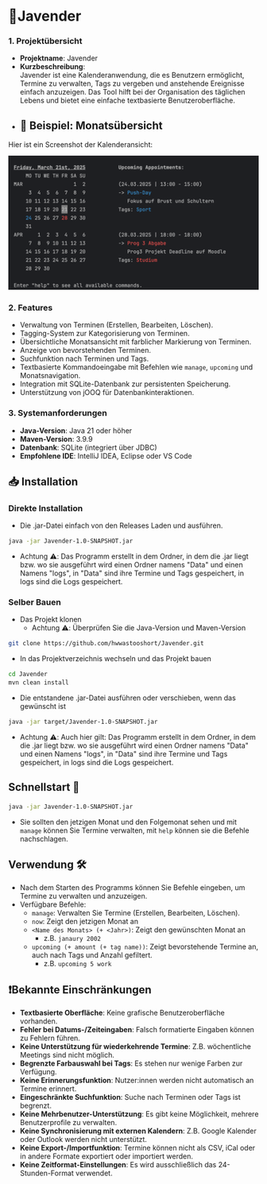# 📅Javender 

### 1. Projektübersicht
- **Projektname**: Javender
- **Kurzbeschreibung**:  
  Javender ist eine Kalenderanwendung, die es Benutzern ermöglicht, Termine zu verwalten, Tags zu vergeben und anstehende Ereignisse einfach anzuzeigen. Das Tool hilft bei der Organisation des täglichen Lebens und bietet eine einfache textbasierte Benutzeroberfläche.
- ## 📅 Beispiel: Monatsübersicht

Hier ist ein Screenshot der Kalenderansicht:

![Kalenderansicht](./images/kalenderansicht.png)

### 2. Features
- Verwaltung von Terminen (Erstellen, Bearbeiten, Löschen).
- Tagging-System zur Kategorisierung von Terminen.
- Übersichtliche Monatsansicht mit farblicher Markierung von Terminen.
- Anzeige von bevorstehenden Terminen.
- Suchfunktion nach Terminen und Tags.
- Textbasierte Kommandoeingabe mit Befehlen wie `manage`, `upcoming` und Monatsnavigation.
- Integration mit SQLite-Datenbank zur persistenten Speicherung.
- Unterstützung von jOOQ für Datenbankinteraktionen.

### 3. Systemanforderungen
- **Java-Version**: Java 21 oder höher
- **Maven-Version**: 3.9.9
- **Datenbank**: SQLite (integriert über JDBC)
- **Empfohlene IDE**: IntelliJ IDEA, Eclipse oder VS Code

## 📥 Installation
### Direkte Installation
- Die .jar-Datei einfach von den Releases Laden und ausführen.
```bash
java -jar Javender-1.0-SNAPSHOT.jar 
```
- Achtung ⚠️: Das Programm erstellt in dem Ordner, in dem die .jar liegt bzw. wo sie ausgeführt wird einen Ordner namens "Data" und einen Namens "logs", in "Data" sind ihre Termine und Tags gespeichert, in logs sind die Logs gespeichert.
### Selber Bauen
- Das Projekt klonen
  - Achtung ⚠️: Überprüfen Sie die Java-Version und Maven-Version
```bash
git clone https://github.com/hwwastooshort/Javender.git
```
- In das Projektverzeichnis wechseln und das Projekt bauen
```bash
cd Javender
mvn clean install 
```
- Die entstandene .jar-Datei ausführen oder verschieben, wenn das gewünscht ist
```bash
java -jar target/Javender-1.0-SNAPSHOT.jar
```
- Achtung ⚠️: Auch hier gilt: Das Programm erstellt in dem Ordner, in dem die .jar liegt bzw. wo sie ausgeführt wird einen Ordner namens "Data" und einen Namens "logs", in "Data" sind ihre Termine und Tags gespeichert, in logs sind die Logs gespeichert.

## Schnellstart 🚀
```bash
java -jar Javender-1.0-SNAPSHOT.jar
```
- Sie sollten den jetzigen Monat und den Folgemonat sehen und mit `manage` können Sie Termine verwalten, mit `help` können sie die Befehle nachschlagen.

## Verwendung 🛠️
- Nach dem Starten des Programms können Sie Befehle eingeben, um Termine zu verwalten und anzuzeigen.
- Verfügbare Befehle:
  - `manage`: Verwalten Sie Termine (Erstellen, Bearbeiten, Löschen).
  - `now`: Zeigt den jetzigen Monat an
  - `<Name des Monats> (+ <Jahr>)`: Zeigt den gewünschten Monat an 
    - z.B. `janaury 2002` 
  - `upcoming (+ amount (+ tag name))`: Zeigt bevorstehende Termine an, auch nach Tags und Anzahl gefiltert.
    - z.B. `upcoming 5 work`

## ❗Bekannte Einschränkungen
- **Textbasierte Oberfläche**: Keine grafische Benutzeroberfläche vorhanden.
- **Fehler bei Datums-/Zeiteingaben**: Falsch formatierte Eingaben können zu Fehlern führen.
- **Keine Unterstützung für wiederkehrende Termine**: Z.B. wöchentliche Meetings sind nicht möglich.
- **Begrenzte Farbauswahl bei Tags**: Es stehen nur wenige Farben zur Verfügung.
- **Keine Erinnerungsfunktion**: Nutzer:innen werden nicht automatisch an Termine erinnert.
- **Eingeschränkte Suchfunktion**: Suche nach Terminen oder Tags ist begrenzt.
- **Keine Mehrbenutzer-Unterstützung**: Es gibt keine Möglichkeit, mehrere Benutzerprofile zu verwalten.
- **Keine Synchronisierung mit externen Kalendern**: Z.B. Google Kalender oder Outlook werden nicht unterstützt.
- **Keine Export-/Importfunktion**: Termine können nicht als CSV, iCal oder in andere Formate exportiert oder importiert werden.
- **Keine Zeitformat-Einstellungen**: Es wird ausschließlich das 24-Stunden-Format verwendet.